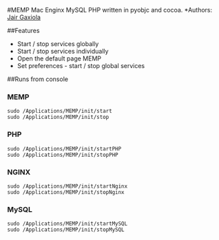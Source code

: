 #MEMP Mac Enginx MySQL PHP written in pyobjc and cocoa.
*Authors: [Jair Gaxiola](https://github.com/jyr)

##Features

* Start / stop services globally 
* Start / stop services individually
* Open the default page MEMP
* Set preferences - start  / stop global services

##Runs from console

### MEMP

    sudo /Applications/MEMP/init/start
    sudo /Applications/MEMP/init/stop

### PHP
    sudo /Applications/MEMP/init/startPHP
    sudo /Applications/MEMP/init/stopPHP

### NGINX

    sudo /Applications/MEMP/init/startNginx
    sudo /Applications/MEMP/init/stopNginx

### MySQL
    sudo /Applications/MEMP/init/startMySQL
    sudo /Applications/MEMP/init/stopMySQL